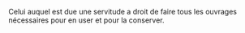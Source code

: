   
 Celui auquel est due une servitude a droit de faire tous les ouvrages nécessaires pour en user et pour la conserver.  

  
